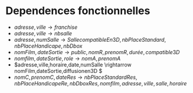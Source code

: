 # Dependences fonctionnelles

- $adresse,ville \rightarrow franchise$
- $adresse,ville \rightarrow nbsalle$
- $adresse,numSalle \rightarrow SallecompatibleEn3D,nbPlaceStandard, nbPlaceHandicape,nbDbox$
- $nomFilm,dateSortie \rightarrow public, nomR,prenomR,durée,compatible3D$
- $nomfilm,dateSortie,role \rightarrow  nomA,prenomA$
- $adresse,ville,horaire,date,numSalle \rightarrow nomFilm,dateSortie,diffusionen3D $
- $nomC,prenomC,dateRes \rightarrow nbPlaceStandardRes, nbPlaceHandicapeRe,nbDboxRes,nomfilm,adresse,ville,salle,horaire$

 